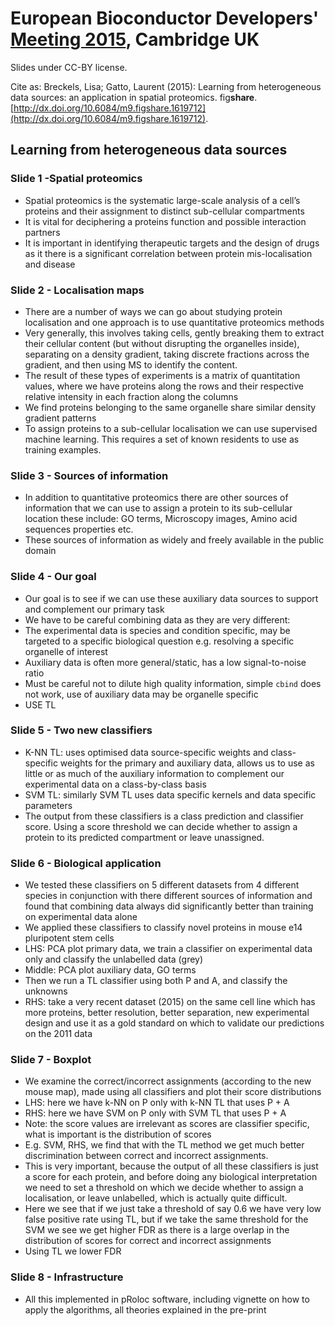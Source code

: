 # European Bioconductor Developers' [Meeting 2015](https://sites.google.com/site/eurobioc2015/), Cambridge UK

Slides under CC-BY license.

Cite as: Breckels, Lisa; Gatto, Laurent (2015): Learning from
heterogeneous data sources: an application in spatial
proteomics. fig**share**.
[http://dx.doi.org/10.6084/m9.figshare.1619712](http://dx.doi.org/10.6084/m9.figshare.1619712).


## Learning from heterogeneous data sources

### Slide 1 -Spatial proteomics
*	Spatial proteomics is the systematic large-scale analysis of a cell’s proteins and their assignment to distinct sub-cellular compartments  
*	It is vital for deciphering a proteins function and possible interaction partners
*	It is important in identifying therapeutic targets and the design of drugs as it there is a significant correlation between protein mis-localisation and disease

### Slide 2 - Localisation maps
*	There are a number of ways we can go about studying protein localisation and one approach is to use quantitative proteomics methods
*	Very generally, this involves taking cells, gently breaking them to extract their cellular content (but without disrupting the organelles inside), separating on a density gradient, taking discrete fractions across the gradient, and then using MS to identify the content. 
*	The result of these types of experiments is a matrix of quantitation values, where we have proteins along the rows and their respective relative intensity in each fraction along the columns
*	We find proteins belonging to the same organelle share similar density gradient patterns
*	To assign proteins to a sub-cellular localisation we can use supervised machine learning. This requires a set of known residents to use as training examples.

### Slide 3 - Sources of information
*	In addition to quantitative proteomics there are other sources of information that we can use to assign a protein to its sub-cellular location these include: GO terms,	Microscopy images, Amino acid sequences properties etc.
*	These sources of information as widely and freely available in the public domain

### Slide 4 - Our goal
*	Our goal is to see if we can use these auxiliary data sources to support and complement our primary task 
*	We have to be careful combining data as they are very different:
*	The experimental data is species and condition specific, may be targeted to a specific biological question e.g. resolving a specific organelle of interest
*	Auxiliary data is often more general/static, has a low signal-to-noise ratio
* Must be	careful not to dilute high quality information, simple `cbind` does not work, use of auxiliary data may be organelle specific
*	USE TL

### Slide 5 - Two new classifiers
*	K-NN TL: uses optimised data source-specific weights and class-specific weights for the primary and auxiliary data,	allows us to use as little or as much of the auxiliary information to complement our experimental data on a class-by-class basis
*	SVM TL: similarly SVM TL uses data specific kernels and data specific parameters
*	The output from these classifiers is a class prediction and classifier score. Using a score threshold we can decide whether to assign a protein to its predicted compartment or leave unassigned.

### Slide 6 - Biological application
*	We tested these classifiers on 5 different datasets from 4 different species in conjunction with there different sources of information and found that combining data always did significantly better than training on experimental data alone
*	We applied these classifiers to classify novel proteins in mouse e14 pluripotent stem cells
* LHS: PCA plot primary data, we train a classifier on experimental data only and classify the unlabelled data (grey)
*	Middle: PCA plot auxiliary data, GO terms
*	Then we run a TL classifier using both P and A, and classify the unknowns
*	RHS: take a very recent dataset (2015) on the same cell line which has more proteins, better resolution, better separation, new experimental design and use it as a gold standard on which to validate our predictions on the 2011 data

### Slide 7 - Boxplot
*	We examine the correct/incorrect assignments (according to the new mouse map), made using all classifiers and plot their score distributions
*	LHS: here we have k-NN on P only with k-NN TL that uses P + A
*	RHS: here we have  SVM on P only with SVM TL that uses P + A
*	Note: the score values are irrelevant as scores are classifier specific, what is important is the distribution of scores
*	E.g. SVM, RHS, we find that with the TL method we get much better discrimination between correct and incorrect assignments. 
*	This is very important, because the output of all these classifiers is just a score for each protein, and before doing any biological interpretation we need to set a threshold on which we decide whether to assign a localisation, or leave unlabelled, which is actually quite difficult.
*	Here we see that if we just take a threshold of say 0.6 we have very low false positive rate using TL, but if we take the same threshold for the SVM we see we get higher FDR as there is a large overlap in the distribution of scores for correct and incorrect assignments 
*	Using TL we lower FDR

### Slide 8 - Infrastructure
*	All this implemented in pRoloc software, including vignette on how to apply the algorithms, all theories explained in the pre-print  

